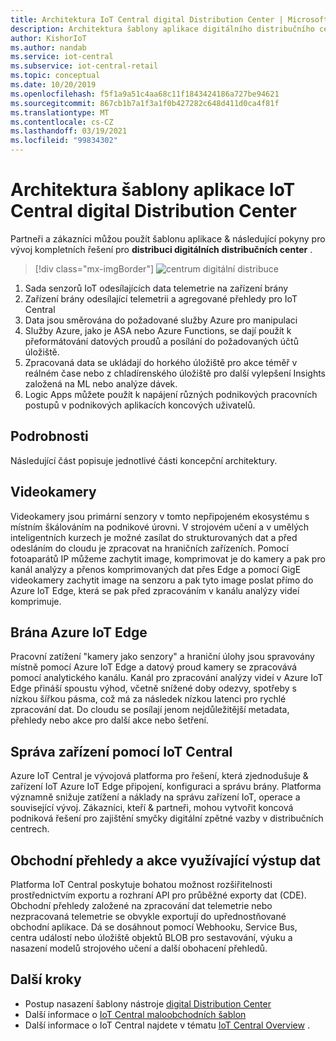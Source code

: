```yaml
---
title: Architektura IoT Central digital Distribution Center | Microsoft Docs
description: Architektura šablony aplikace digitálního distribučního centra pro IoT Central
author: KishorIoT
ms.author: nandab
ms.service: iot-central
ms.subservice: iot-central-retail
ms.topic: conceptual
ms.date: 10/20/2019
ms.openlocfilehash: f5f1a9a51c4aa68c11f1843424186a727be94621
ms.sourcegitcommit: 867cb1b7a1f3a1f0b427282c648d411d0ca4f81f
ms.translationtype: MT
ms.contentlocale: cs-CZ
ms.lasthandoff: 03/19/2021
ms.locfileid: "99834302"
---
```

# <a name="architecture-of-iot-central-digital-distribution-center-application-template"></a>Architektura šablony aplikace IoT Central digital Distribution Center



Partneři a zákazníci můžou použít šablonu aplikace & následující pokyny pro vývoj kompletních řešení pro **distribuci digitálních distribučních center** .

> [!div class="mx-imgBorder"]
> ![centrum digitální distribuce](./media/concept-ddc-architecture/digital-distribution-center-architecture.png)

1. Sada senzorů IoT odesílajících data telemetrie na zařízení brány
2. Zařízení brány odesílající telemetrii a agregované přehledy pro IoT Central
3. Data jsou směrována do požadované služby Azure pro manipulaci
4. Služby Azure, jako je ASA nebo Azure Functions, se dají použít k přeformátování datových proudů a posílání do požadovaných účtů úložiště.
5. Zpracovaná data se ukládají do horkého úložiště pro akce téměř v reálném čase nebo z chladírenského úložiště pro další vylepšení Insights založená na ML nebo analýze dávek. 
6. Logic Apps můžete použít k napájení různých podnikových pracovních postupů v podnikových aplikacích koncových uživatelů.

## <a name="details"></a>Podrobnosti
Následující část popisuje jednotlivé části koncepční architektury.

## <a name="video-cameras"></a>Videokamery 
Videokamery jsou primární senzory v tomto nepřipojeném ekosystému s místním škálováním na podnikové úrovni. V strojovém učení a v umělých inteligentních kurzech je možné zasílat do strukturovaných dat a před odesláním do cloudu je zpracovat na hraničních zařízeních. Pomocí fotoaparátů IP můžeme zachytit image, komprimovat je do kamery a pak pro kanál analýzy a přenos komprimovaných dat přes Edge a pomocí GigE videokamery zachytit image na senzoru a pak tyto image poslat přímo do Azure IoT Edge, která se pak před zpracováním v kanálu analýzy videí komprimuje. 

## <a name="azure-iot-edge-gateway"></a>Brána Azure IoT Edge
Pracovní zatížení "kamery jako senzory" a hraniční úlohy jsou spravovány místně pomocí Azure IoT Edge a datový proud kamery se zpracovává pomocí analytického kanálu. Kanál pro zpracování analýzy videí v Azure IoT Edge přináší spoustu výhod, včetně snížené doby odezvy, spotřeby s nízkou šířkou pásma, což má za následek nízkou latenci pro rychlé zpracování dat. Do cloudu se posílají jenom nejdůležitější metadata, přehledy nebo akce pro další akce nebo šetření. 

## <a name="device-management-with-iot-central"></a>Správa zařízení pomocí IoT Central 
Azure IoT Central je vývojová platforma pro řešení, která zjednodušuje & zařízení IoT Azure IoT Edge připojení, konfiguraci a správu brány. Platforma významně snižuje zatížení a náklady na správu zařízení IoT, operace a související vývoj. Zákazníci, kteří & partneři, mohou vytvořit koncová podniková řešení pro zajištění smyčky digitální zpětné vazby v distribučních centrech.

## <a name="business-insights-and-actions-using-data-egress"></a>Obchodní přehledy a akce využívající výstup dat 
Platforma IoT Central poskytuje bohatou možnost rozšiřitelnosti prostřednictvím exportu a rozhraní API pro průběžné exporty dat (CDE). Obchodní přehledy založené na zpracování dat telemetrie nebo nezpracovaná telemetrie se obvykle exportují do upřednostňované obchodní aplikace. Dá se dosáhnout pomocí Webhooku, Service Bus, centra událostí nebo úložiště objektů BLOB pro sestavování, výuku a nasazení modelů strojového učení a další obohacení přehledů.

## <a name="next-steps"></a>Další kroky
* Postup nasazení šablony nástroje [digital Distribution Center](./tutorial-iot-central-digital-distribution-center.md)
* Další informace o [IoT Central maloobchodních šablon](./overview-iot-central-retail.md)
* Další informace o IoT Central najdete v tématu [IoT Central Overview](../core/overview-iot-central.md) .

